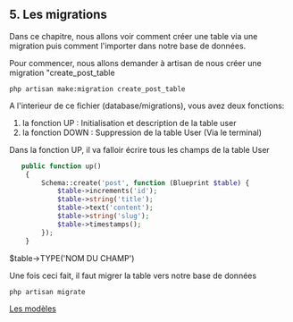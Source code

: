 ## 5. Les migrations
Dans ce chapitre, nous allons voir comment créer une table via une migration puis comment l'importer dans notre base de données.

Pour commencer, nous allons demander à artisan de nous créer une migration "create_post_table

```linux
php artisan make:migration create_post_table
```

A l'interieur de ce fichier (database/migrations), vous avez deux fonctions:
1. la fonction UP : Initialisation et description de la table user
2. la fonction DOWN : Suppression de la table User (Via le terminal)

Dans la fonction UP, il va falloir écrire tous les champs de la table User

```PHP
   public function up()
    {
        Schema::create('post', function (Blueprint $table) {
            $table->increments('id');
            $table->string('title');
            $table->text('content');
            $table->string('slug');
            $table->timestamps();
        });
    }
```

$table->TYPE('NOM DU CHAMP')

Une fois ceci fait, il faut migrer la table vers notre base de données

```linux
php artisan migrate
```
[Les modèles](https://github.com/pierrenoel/Laravel/blob/master/Les%20mod%C3%A8les.md)
